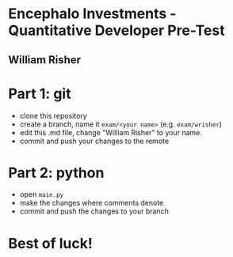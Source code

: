 # Encephalo Investments - Quantitative Developer Pre-Test
## William Risher

# Part 1: git
- clone this repository
- create a branch, name it `exam/<your name>` (e.g. `exam/wrisher`)
- edit this .md file, change "William Risher" to your name.
- commit and push your changes to the remote

# Part 2: python
- open `main.py`
- make the changes where comments denote
- commit and push the changes to your branch

# Best of luck!